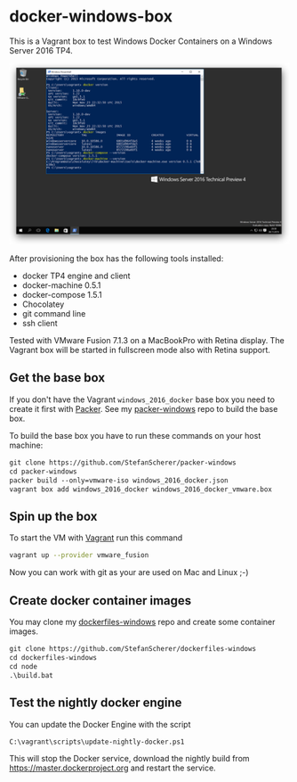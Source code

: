 # docker-windows-box

This is a Vagrant box to test Windows Docker Containers on a Windows Server 2016 TP4.

![](images/tp4.png)

After provisioning the box has the following tools installed:

* docker TP4 engine and client
* docker-machine 0.5.1
* docker-compose 1.5.1
* Chocolatey
* git command line
* ssh client

Tested with VMware Fusion 7.1.3 on a MacBookPro with Retina display. The Vagrant box will be started in fullscreen mode also with Retina support.

## Get the base box

If you don't have the Vagrant `windows_2016_docker` base box you need to create it first with [Packer](https://packer.io). See my [packer-windows](https://github.com/StefanScherer/packer-windows) repo to build the base box.

To build the base box you have to run these commands on your host machine:

```
git clone https://github.com/StefanScherer/packer-windows
cd packer-windows
packer build --only=vmware-iso windows_2016_docker.json
vagrant box add windows_2016_docker windows_2016_docker_vmware.box
```

## Spin up the box

To start the VM with [Vagrant](https://vagrantup.com) run this command

```bash
vagrant up --provider vmware_fusion
```

Now you can work with git as your are used on Mac and Linux ;-)

## Create docker container images

You may clone my [dockerfiles-windows](https://github.com/StefanScherer/dockerfiles-windows) repo and create some container images.

```
git clone https://github.com/StefanScherer/dockerfiles-windows
cd dockerfiles-windows
cd node
.\build.bat
```

## Test the nightly docker engine

You can update the Docker Engine with the script

```
C:\vagrant\scripts\update-nightly-docker.ps1
```

This will stop the Docker service, download the nightly build from https://master.dockerproject.org and restart the service.
